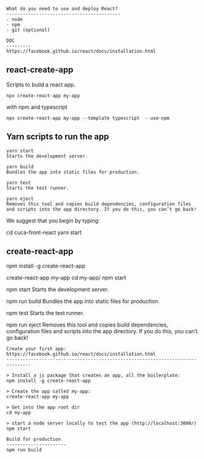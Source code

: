     

    What do you need to use and deploy React?
    ------------------------------------------
    - node
    - npm
    - git (optional)

    DOC
    ---------
    https://facebook.github.io/react/docs/installation.html


## react-create-app
Scripts to build a react app.

    npx create-react-app my-app

with npm and typescript

    npx create-react-app my-app --template typescript  --use-npm
## Yarn scripts to run the app


    yarn start
    Starts the development server.

    yarn build
    Bundles the app into static files for production.

    yarn test
    Starts the test runner.

    yarn eject
    Removes this tool and copies build dependencies, configuration files
    and scripts into the app directory. If you do this, you can’t go back!

We suggest that you begin by typing:

  cd cuca-front-react
  yarn start



create-react-app
-----------------

npm install -g create-react-app

create-react-app my-app
cd my-app/
npm start

npm start
Starts the development server.

npm run build
Bundles the app into static files for production.

npm test
Starts the test runner.

npm run eject
Removes this tool and copies build dependencies, configuration files
and scripts into the app directory. If you do this, you can’t go back!


    Create your first app: https://facebook.github.io/react/docs/installation.html
    -------------------------------------------------------------------------------
    
    > Install a js package that creates an app, all the boilerplate:
    npm install -g create-react-app

    > Create the app called my-app: 
    create-react-app my-app

    > Get into the app root dir
    cd my-app

    > start a node server locally to test the app (http://localhost:3000/)
    npm start

    Build for production
    ----------------------
    npm run build

